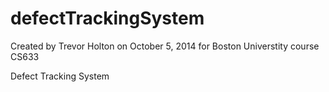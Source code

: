 defectTrackingSystem
====================
Created by Trevor Holton
on October 5, 2014
for Boston Universtity course CS633

Defect Tracking System
